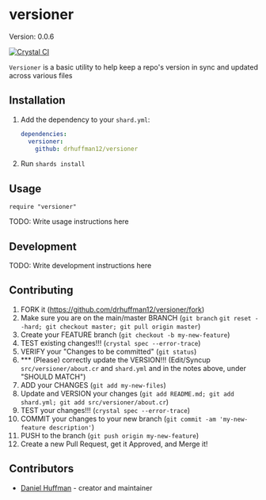 # versioner

Version: 0.0.6

[![Crystal CI](https://github.com/drhuffman12/versioner/actions/workflows/crystal.yml/badge.svg)](https://github.com/drhuffman12/versioner/actions/workflows/crystal.yml)

`Versioner` is a basic utility to help keep a repo's version in sync and updated across various files

## Installation

1. Add the dependency to your `shard.yml`:

   ```yaml
   dependencies:
     versioner:
       github: drhuffman12/versioner
   ```

2. Run `shards install`

## Usage

```crystal
require "versioner"
```

TODO: Write usage instructions here

## Development

TODO: Write development instructions here

## Contributing

1. FORK it (<https://github.com/drhuffman12/versioner/fork>)
2. Make sure you are on the main/master BRANCH (`git branch`  `git reset --hard; git checkout master; git pull origin master`)
3. Create your FEATURE branch (`git checkout -b my-new-feature`)
4. TEST existing changes!!! (`crystal spec --error-trace`)
5. VERIFY your "Changes to be committed" (`git status`)
6. *** (Please) correctly update the VERSION!!! (Edit/Syncup `src/versioner/about.cr` and `shard.yml` and in the notes above, under "SHOULD MATCH")
7. ADD your CHANGES (`git add my-new-files`)
8. Update and VERSION your changes (`git add README.md; git add shard.yml; git add src/versioner/about.cr`)
9. TEST your changes!!! (`crystal spec --error-trace`)
10. COMMIT your changes to your new branch (`git commit -am 'my-new-feature description'`)
11. PUSH to the branch (`git push origin my-new-feature`)
12. Create a new Pull Request, get it Approved, and Merge it!

## Contributors

- [Daniel Huffman](https://github.com/drhuffman12) - creator and maintainer

